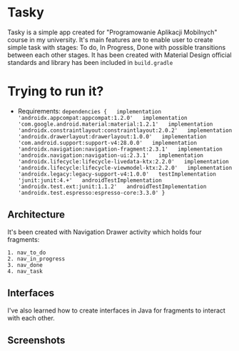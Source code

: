 # Tasky

Tasky is a simple app created for "Programowanie Aplikacji Mobilnych" course in my university.
It's main features are to enable user to create simple task with stages: To do, In Progress, Done with possible transitions between each other stages.
It has been created with Material Design official standards and library has been included in `build.gradle`


# Trying to run it?

- Requirements:
`dependencies {  
	  implementation 'androidx.appcompat:appcompat:1.2.0'  
	  implementation 'com.google.android.material:material:1.2.1'  
	  implementation 'androidx.constraintlayout:constraintlayout:2.0.2'  
	  implementation 'androidx.drawerlayout:drawerlayout:1.0.0'  
	  implementation 'com.android.support:support-v4:28.0.0'  
	  implementation 'androidx.navigation:navigation-fragment:2.3.1'  
	  implementation 'androidx.navigation:navigation-ui:2.3.1'  
	  implementation 'androidx.lifecycle:lifecycle-livedata-ktx:2.2.0'  
	  implementation 'androidx.lifecycle:lifecycle-viewmodel-ktx:2.2.0'  
	  implementation 'androidx.legacy:legacy-support-v4:1.0.0'  
	  testImplementation 'junit:junit:4.+'  
	  androidTestImplementation 'androidx.test.ext:junit:1.1.2'  
	  androidTestImplementation 'androidx.test.espresso:espresso-core:3.3.0'
	  }` 	

## Architecture

It's been created with Navigation Drawer activity which holds four fragments:

    1. nav_to_do
    2. nav_in_progress
    3. nav_done
    4. nav_task

## Interfaces

I've also learned how to create interfaces in Java for fragments to interact with each other.

## Screenshots
